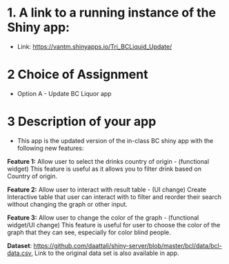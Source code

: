 # 1. A link to a running instance of the Shiny app:

- Link:  https://vantm.shinyapps.io/Tri_BCLiquid_Update/

# 2 Choice of Assignment

- Option A - Update BC Liquor app

# 3 Description of your app
- This app is the updated version of the in-class BC shiny app with the following new features:

**Feature 1:** Allow user to select the drinks country of origin - (functional widget) This feature is useful as it allows you to filter drink based on Country of origin.

**Feature 2:** Allow user to interact with result table - (UI change) Create Interactive table that user can interact with to filter and reorder their search without changing the graph or other input.

**Feature 3:** Allow user to change the color of the graph - (functional widget/UI change) This feature is useful for user to choose the color of the graph that they can see, especially for color blind people.

**Dataset**: https://github.com/daattali/shiny-server/blob/master/bcl/data/bcl-data.csv, Link to the original data set is also available in app.
